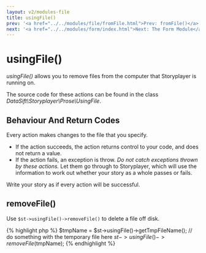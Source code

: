 ```yaml
---
layout: v2/modules-file
title: usingFile()
prev: '<a href="../../modules/file/fromFile.html">Prev: fromFile()</a>'
next: '<a href="../../modules/form/index.html">Next: The Form Module</a>'
---
```


# usingFile()

_usingFile()_ allows you to remove files from the computer that Storyplayer is running on.

The source code for these actions can be found in the class _DataSift\Storyplayer\Prose\UsingFile_.

## Behaviour And Return Codes

Every action makes changes to the file that you specify.

* If the action succeeds, the action returns control to your code, and does not return a value.
* If the action fails, an exception is throw. _Do not catch exceptions thrown by these actions._ Let them go through to Storyplayer, which will use the information to work out whether your story as a whole passes or fails.

Write your story as if every action will be successful.

## removeFile()

Use `$st->usingFile()->removeFile()` to delete a file off disk.

{% highlight php %}
$tmpName = $st->usingFile()->getTmpFileName();
// do something with the temporary file here
$st->usingFile()->removeFile($tmpName);
{% endhighlight %}
